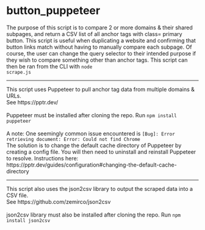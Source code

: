 # button_puppeteer

The purpose of this script is to compare 2 or more domains & their shared subpages, and return a CSV list of all anchor tags with class= primary button. This script is useful when duplicating a website and confirming that button links match without having to manually compare each subpage. Of course, the user can change the query selector to their intended purpose if they wish to compare something other than anchor tags. This script can then be ran from the CLI with <code>node scrape.js</code>
<hr>
This script uses Puppeteer to pull anchor tag data from multiple domains & URLs. <br/> 
See https://pptr.dev/ 
<br/>
<br/>
Puppeteer must be installed after cloning the repo. Run <code>npm install puppeteer</code>
<br/>
<br/>
A note: One seemingly common issue encountered is <code>[Bug]: Error retrieving document: Error: Could not find Chrome</code>
<br/>
The solution is to change the default cache directory of Puppeteer by creating a config file. You will then need to uninstall and reinstall Puppeteer to resolve. Instructions here: https://pptr.dev/guides/configuration#changing-the-default-cache-directory
<hr>
This script also uses the json2csv library to output the scraped data into a CSV file. 
<br />
See https://github.com/zemirco/json2csv
<br />
<br />
json2csv library must also be installed after cloning the repo. Run <code>npm install json2csv</code>
